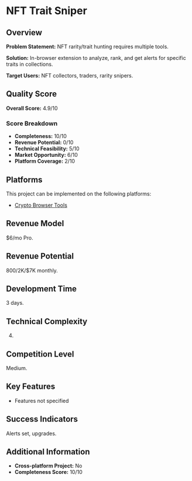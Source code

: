# NFT Trait Sniper

## Overview
**Problem Statement:** NFT rarity/trait hunting requires multiple tools.

**Solution:** In-browser extension to analyze, rank, and get alerts for specific traits in collections.

**Target Users:** NFT collectors, traders, rarity snipers.

## Quality Score
**Overall Score:** 4.9/10

### Score Breakdown
- **Completeness:** 10/10
- **Revenue Potential:** 0/10
- **Technical Feasibility:** 5/10
- **Market Opportunity:** 6/10
- **Platform Coverage:** 2/10

## Platforms
This project can be implemented on the following platforms:
- [Crypto Browser Tools](./platforms/crypto-browser-tools/)

## Revenue Model
$6/mo Pro.

## Revenue Potential
$800/$2K/$7K monthly.

## Development Time
3 days.

## Technical Complexity
4.

## Competition Level
Medium.

## Key Features
- Features not specified

## Success Indicators
Alerts set, upgrades.

## Additional Information
- **Cross-platform Project:** No
- **Completeness Score:** 10/10
